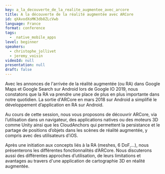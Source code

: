 ```yaml
---
key: a_la_decouverte_de_la_realite_augmentee_avec_arcore
title: A la découverte de la réalité augmentée avec ARCore
id: qXAvodXoMK3db8ZLcVwb
language: France
format: conference
tags:
  - _native_mobile_apps
level: beginner
speakers:
  - christophe_jollivet
  - jeremy_voisin
videoId: null
presentation: null
draft: false
---
```

Avec les annonces de l'arrivée de la réalité augmentée (ou RA)  dans Google Maps et Google Search sur Android lors de Google IO 2019, nous constatons que la RA va prendre une place de plus en plus importante dans notre quotidien. La sortie d'ARCore en mars 2018 sur Android a simplifié le développement d’application en RA sur Android.

Au cours de cette session, nous vous proposons de découvrir ARCore, via l’utilisation dans un navigateur, des applications natives ou des moteurs 3D comme Unity ainsi que les CloudAnchors qui permettent la persistance et le partage de positions d’objets dans les scènes de réalité augmentée, y compris avec des utilisateurs d’iOS.

Après une initiation aux concepts liés à la RA (meshes, 6 DoF,...), nous présenterons les différentes fonctionnalités d’ARCore. Nous discuterons aussi des différentes approches d’utilisation, de leurs limitations et avantages au travers d'une application de cartographie 3D en réalité augmentée.